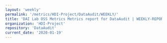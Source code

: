 ```yaml
---
layout: 'weekly'
permalink: '/metrics/HDI-Project/DataAudit/WEEKLY/'
title: 'DAI Lab OSS Metrics Metrics report for DataAudit | WEEKLY-REPORT-2020-01-19'
organization: 'HDI-Project'
repository: 'DataAudit'
current_date: '2020-01-19'
---
```

